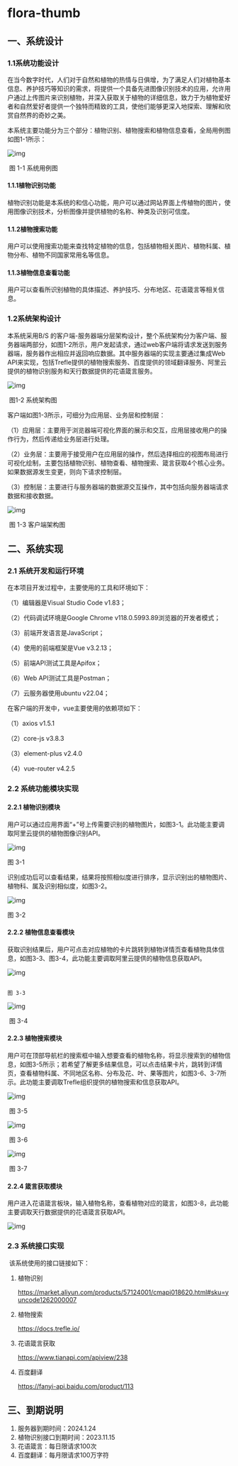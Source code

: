 # flora-thumb

## 一、**系统设计**

### **1.1系统功能设计**

在当今数字时代，人们对于自然和植物的热情与日俱增，为了满足人们对植物基本信息、养护技巧等知识的需求，将提供一个具备先进图像识别技术的应用，允许用户通过上传图片来识别植物，并深入获取关于植物的详细信息，致力于为植物爱好者和自然爱好者提供一个独特而精致的工具，使他们能够更深入地探索、理解和欣赏自然界的奇妙之美。

本系统主要功能分为三个部分：植物识别、植物搜索和植物信息查看，全局用例图如图1-1所示：

![img](/pictures/wps1.jpg) 

​																					图 1-1 系统用例图

#### **1.1.1植物识别功能**

植物识别功能是本系统的和信心功能，用户可以通过网站界面上传植物的图片，使用图像识别技术，分析图像并提供植物的名称、种类及识别可信度。

#### **1.1.2植物搜索功能**

用户可以使用搜索功能来查找特定植物的信息，包括植物相关图片、植物科属、植物分布、植物不同国家常用名等信息。

#### **1.1.3植物信息查看功能**

用户可以查看所识别植物的具体描述、养护技巧、分布地区、花语箴言等相关信息。

 

### **1.2系统架构设计**

本系统采用B/S 的客户端-服务器端分层架构设计，整个系统架构分为客户端、服务器端两部分，如图1-2所示，用户发起请求，通过web客户端将请求发送到服务器端，服务器作出相应并返回响应数据。其中服务器端的实现主要通过集成Web API来实现，包括Trefle提供的植物搜索服务、百度提供的领域翻译服务、阿里云提供的植物识别服务和天行数据提供的花语箴言服务。

![img](/pictures/wps2.jpg) 

​																								图1-2 系统架构图

 

客户端如图1-3所示，可细分为应用层、业务层和控制层：

（1）应用层：主要用于浏览器端可视化界面的展示和交互，应用层接收用户的操作行为，然后传递给业务层进行处理。

（2）业务层：主要用于接受用户在应用层的操作，然后选择相应的视图布局进行可视化绘制，主要包括植物识别、植物查看、植物搜索、箴言获取4个核心业务。如果数据源发生变更，则向下请求控制层。

（3）控制层：主要进行与服务器端的数据源交互操作，其中包括向服务器端请求数据和接收数据。

 

![img](/pictures/wps3.jpg) 

​																										图 1-3 客户端架构图

 

## 二、**系统实现**

### **2.1 系统开发和运行环境**

在本项目开发过程中，主要使用的工具和环境如下：

（1）编辑器是Visual Studio Code v1.83；

（2）代码调试环境是Google Chrome v118.0.5993.89浏览器的开发者模式；

（3）前端开发语言是JavaScript；

（4）使用的前端框架是Vue v3.2.13；

（5）前端API测试工具是Apifox；

（6）Web API测试工具是Postman；

（7）云服务器使用ubuntu v22.04；

 

在客户端的开发中，vue主要使用的依赖项如下：

（1）axios v1.5.1

（2）core-js v3.8.3

（3）element-plus v2.4.0

（4）vue-router v4.2.5

### **2.2 系统功能模块实现**

#### 2.2.1 植物识别模块

用户可以通过应用界面“+”号上传需要识别的植物图片，如图3-1。此功能主要调取阿里云提供的植物图像识别API。

![img](/pictures/wps4.jpg) 

图 3-1

 

识别成功后可以查看结果，结果将按照相似度进行排序，显示识别出的植物图片、植物科、属及识别相似度，如图3-2。

![img](/pictures/wps5.jpg) 

图 3-2

#### **2.2.2** 植物信息查看模块

获取识别结果后，用户可点击对应植物的卡片跳转到植物详情页查看植物具体信息，如图3-3、图3-4，此功能主要调取阿里云提供的植物信息获取API。

![img](/pictures/wps6.jpg) 

 																											图 3-3

![img](/pictures/wps7.jpg) 

​																											图 3-4

#### **2.2.3 植物搜索模块**

用户可在顶部导航栏的搜索框中输入想要查看的植物名称，将显示搜索到的植物信息，如图3-5所示；若希望了解更多结果信息，可以点击结果卡片，跳转到详情页，查看植物科属、不同地区名称、分布及花、叶、果等图片，如图3-6、3-7所示。此功能主要调取Trefle组织提供的植物搜索和信息获取API。

![img](/pictures/wps8.jpg) 

​																											图 3-5

![img](/pictures/wps9.jpg) 

​																									图 3-6

![img](/pictures/wps10.jpg) 

​																								图 3-7

#### **2.2.4** 箴言获取模块

用户进入花语箴言板块，输入植物名称，查看植物对应的箴言，如图3-8，此功能主要调取天行数据提供的花语箴言获取API。

![img](/pictures/wps11.jpg) 

### **2.3 系统接口实现**

​	该系统使用的接口链接如下：

1. 植物识别

   https://market.aliyun.com/products/57124001/cmapi018620.html#sku=yuncode1262000007

2. 植物搜索

   https://docs.trefle.io/

3. 花语箴言获取

   https://www.tianapi.com/apiview/238

4. 百度翻译

   https://fanyi-api.baidu.com/product/113



## 三、到期说明

1. 服务器到期时间：2024.1.24
2. 植物识别接口到期时间：2023.11.15
3. 花语箴言：每日限请求100次
4. 百度翻译：每月限请求100万字符